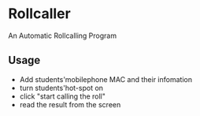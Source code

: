 # Rollcaller
An Automatic Rollcalling Program

## Usage
- Add students'mobilephone MAC and their infomation
- turn students'hot-spot on
- click "start calling the roll"
- read the result from the screen
